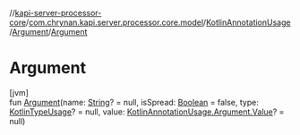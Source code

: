 //[kapi-server-processor-core](../../../../index.md)/[com.chrynan.kapi.server.processor.core.model](../../index.md)/[KotlinAnnotationUsage](../index.md)/[Argument](index.md)/[Argument](-argument.md)

# Argument

[jvm]\
fun [Argument](-argument.md)(name: [String](https://kotlinlang.org/api/latest/jvm/stdlib/kotlin/-string/index.html)? = null, isSpread: [Boolean](https://kotlinlang.org/api/latest/jvm/stdlib/kotlin/-boolean/index.html) = false, type: [KotlinTypeUsage](../../-kotlin-type-usage/index.md)? = null, value: [KotlinAnnotationUsage.Argument.Value](-value/index.md)? = null)
